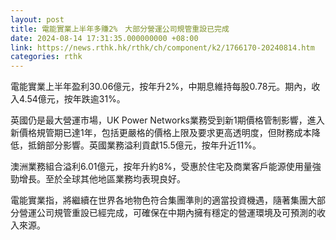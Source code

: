 ```yaml
---
layout: post
title: 電能實業上半年多賺2%　大部分營運公司規管重設已完成
date: 2024-08-14 17:31:35.000000000 +08:00
link: https://news.rthk.hk/rthk/ch/component/k2/1766170-20240814.htm
categories: rthk
---
```


電能實業上半年盈利30.06億元，按年升2%，中期息維持每股0.78元。期內，收入4.54億元，按年跌逾31%。

英國仍是最大營運市場，UK Power Networks業務受到新1期價格管制影響，進入新價格規管期已達1年，包括更嚴格的價格上限及要求更高透明度，但財務成本降低，抵銷部分影響。英國業務溢利貢獻15.5億元，按年升近11%。

澳洲業務組合溢利6.01億元，按年升約8%，受惠於住宅及商業客戶能源使用量強勁增長。至於全球其他地區業務均表現良好。

電能實業指，將繼續在世界各地物色符合集團準則的適當投資機遇，隨著集團大部分營運公司規管重設已經完成，可確保在中期內擁有穩定的營運環境及可預測的收入來源。
